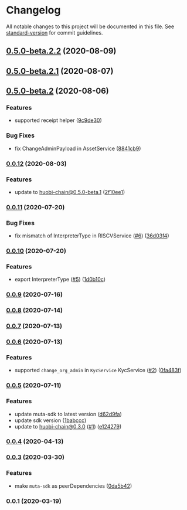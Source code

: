 # Changelog

All notable changes to this project will be documented in this file. See [standard-version](https://github.com/conventional-changelog/standard-version) for commit guidelines.

## [0.5.0-beta.2.2](https://github.com/homura/huobi-chain-sdk-js/compare/v0.5.0-beta.2.1...v0.5.0-beta.2.2) (2020-08-09)

## [0.5.0-beta.2.1](https://github.com/homura/huobi-chain-sdk-js/compare/v0.5.0-beta.2...v0.5.0-beta.2.1) (2020-08-07)

## [0.5.0-beta.2](https://github.com/homura/huobi-chain-sdk-js/compare/v0.0.12...v0.5.0-beta.2) (2020-08-06)


### Features

* supported receipt helper ([9c9de30](https://github.com/homura/huobi-chain-sdk-js/commit/9c9de30faa76fc479ba247001883aebca68cfadb))


### Bug Fixes

* fix ChangeAdminPayload in AssetService ([8841cb9](https://github.com/homura/huobi-chain-sdk-js/commit/8841cb9cebde701543c82e15e71a692513ba28aa))

### [0.0.12](https://github.com/homura/huobi-chain-sdk-js/compare/v0.0.11...v0.0.12) (2020-08-03)


### Features

* update to huobi-chain@0.5.0-beta.1 ([2f10ee1](https://github.com/homura/huobi-chain-sdk-js/commit/2f10ee10baf04840ea27a7adb2623bb244d34b48))

### [0.0.11](https://github.com/homura/huobi-chain-sdk-js/compare/v0.0.10...v0.0.11) (2020-07-20)


### Bug Fixes

* fix mismatch of InterpreterType in RISCVService ([#6](https://github.com/homura/huobi-chain-sdk-js/issues/6)) ([36d03f4](https://github.com/homura/huobi-chain-sdk-js/commit/36d03f4d657397398eb7b1ce993f4385840711bb))

### [0.0.10](https://github.com/homura/huobi-chain-sdk-js/compare/v0.0.9...v0.0.10) (2020-07-20)


### Features

* export InterpreterType ([#5](https://github.com/homura/huobi-chain-sdk-js/issues/5)) ([1d0b10c](https://github.com/homura/huobi-chain-sdk-js/commit/1d0b10c8275ba7e2262fbcfe0a2bbd75761e3904))

### [0.0.9](https://github.com/homura/huobi-chain-sdk-js/compare/v0.0.8...v0.0.9) (2020-07-16)

### [0.0.8](https://github.com/homura/huobi-chain-sdk-js/compare/v0.0.7...v0.0.8) (2020-07-14)

### [0.0.7](https://github.com/homura/huobi-chain-sdk-js/compare/v0.0.6...v0.0.7) (2020-07-13)

### [0.0.6](https://github.com/homura/huobi-chain-sdk-js/compare/v0.0.5...v0.0.6) (2020-07-13)


### Features

* supported `change_org_admin` in `KycService` KycService ([#2](https://github.com/homura/huobi-chain-sdk-js/issues/2)) ([0fa483f](https://github.com/homura/huobi-chain-sdk-js/commit/0fa483f1cd4a2f9ce646e1565a8d9b4fefb3355a))

### [0.0.5](https://github.com/homura/huobi-chain-sdk-js/compare/v0.0.4...v0.0.5) (2020-07-11)


### Features

* update muta-sdk to latest version ([d62d9fa](https://github.com/homura/huobi-chain-sdk-js/commit/d62d9fa0a761de4114b2a29e36a07363e955f52d))
* update sdk version ([1babccc](https://github.com/homura/huobi-chain-sdk-js/commit/1babccc57b375c302bbaefc98a9b46a92630d2ba))
* update to huobi-chain@0.3.0  ([#1](https://github.com/homura/huobi-chain-sdk-js/issues/1)) ([e124279](https://github.com/homura/huobi-chain-sdk-js/commit/e1242793a12af5f21b2c9d76a387c66d017b2754))

### [0.0.4](https://github.com/homura/huobi-chain-sdk-js/compare/v0.0.3...v0.0.4) (2020-04-13)

### [0.0.3](https://github.com/homura/huobi-chain-sdk-js/compare/v0.0.2...v0.0.3) (2020-03-30)


### Features

* make `muta-sdk` as peerDependencies ([0da5b42](https://github.com/homura/huobi-chain-sdk-js/commit/0da5b4252cef59e0bb08e45459da176e9648f009))

### 0.0.1 (2020-03-19)

